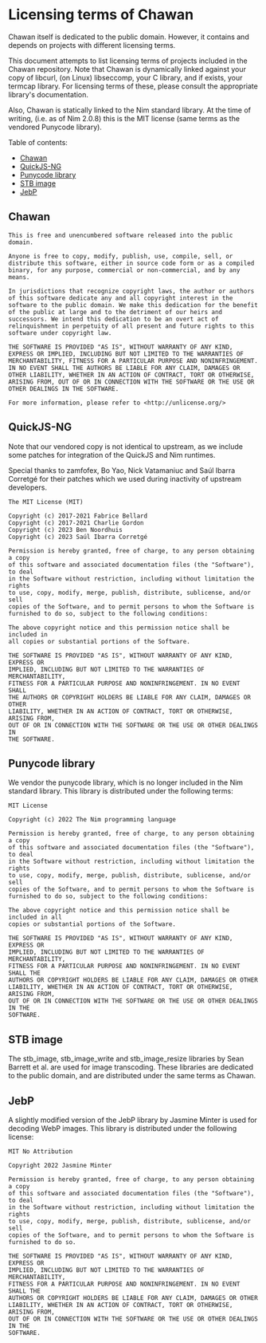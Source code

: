 <title>Licensing</title>

# Licensing terms of Chawan

Chawan itself is dedicated to the public domain. However, it contains and
depends on projects with different licensing terms.

This document attempts to list licensing terms of projects included in the
Chawan repository. Note that Chawan is dynamically linked against your copy
of libcurl, (on Linux) libseccomp, your C library, and if exists, your termcap
library. For licensing terms of these, please consult the appropriate library's
documentation.

Also, Chawan is statically linked to the Nim standard library. At the time
of writing, (i.e. as of Nim 2.0.8) this is the MIT license (same terms as
the vendored Punycode library).

Table of contents:

* [Chawan](#chawan)
* [QuickJS-NG](#quickjs-ng)
* [Punycode library](#punycode-library)
* [STB image](#stb-image)
* [JebP](#jebp)

## Chawan

```
This is free and unencumbered software released into the public domain.

Anyone is free to copy, modify, publish, use, compile, sell, or
distribute this software, either in source code form or as a compiled
binary, for any purpose, commercial or non-commercial, and by any
means.

In jurisdictions that recognize copyright laws, the author or authors
of this software dedicate any and all copyright interest in the
software to the public domain. We make this dedication for the benefit
of the public at large and to the detriment of our heirs and
successors. We intend this dedication to be an overt act of
relinquishment in perpetuity of all present and future rights to this
software under copyright law.

THE SOFTWARE IS PROVIDED "AS IS", WITHOUT WARRANTY OF ANY KIND,
EXPRESS OR IMPLIED, INCLUDING BUT NOT LIMITED TO THE WARRANTIES OF
MERCHANTABILITY, FITNESS FOR A PARTICULAR PURPOSE AND NONINFRINGEMENT.
IN NO EVENT SHALL THE AUTHORS BE LIABLE FOR ANY CLAIM, DAMAGES OR
OTHER LIABILITY, WHETHER IN AN ACTION OF CONTRACT, TORT OR OTHERWISE,
ARISING FROM, OUT OF OR IN CONNECTION WITH THE SOFTWARE OR THE USE OR
OTHER DEALINGS IN THE SOFTWARE.

For more information, please refer to <http://unlicense.org/>
```

## QuickJS-NG

Note that our vendored copy is not identical to upstream, as we include some
patches for integration of the QuickJS and Nim runtimes.

Special thanks to zamfofex, Bo Yao, Nick Vatamaniuc and Saúl Ibarra Corretgé
for their patches which we used during inactivity of upstream developers.

```
The MIT License (MIT)

Copyright (c) 2017-2021 Fabrice Bellard
Copyright (c) 2017-2021 Charlie Gordon
Copyright (c) 2023 Ben Noordhuis
Copyright (c) 2023 Saúl Ibarra Corretgé

Permission is hereby granted, free of charge, to any person obtaining a copy
of this software and associated documentation files (the "Software"), to deal
in the Software without restriction, including without limitation the rights
to use, copy, modify, merge, publish, distribute, sublicense, and/or sell
copies of the Software, and to permit persons to whom the Software is
furnished to do so, subject to the following conditions:

The above copyright notice and this permission notice shall be included in
all copies or substantial portions of the Software.

THE SOFTWARE IS PROVIDED "AS IS", WITHOUT WARRANTY OF ANY KIND, EXPRESS OR
IMPLIED, INCLUDING BUT NOT LIMITED TO THE WARRANTIES OF MERCHANTABILITY,
FITNESS FOR A PARTICULAR PURPOSE AND NONINFRINGEMENT. IN NO EVENT SHALL
THE AUTHORS OR COPYRIGHT HOLDERS BE LIABLE FOR ANY CLAIM, DAMAGES OR OTHER
LIABILITY, WHETHER IN AN ACTION OF CONTRACT, TORT OR OTHERWISE, ARISING FROM,
OUT OF OR IN CONNECTION WITH THE SOFTWARE OR THE USE OR OTHER DEALINGS IN
THE SOFTWARE.
```

## Punycode library

We vendor the punycode library, which is no longer included in the Nim
standard library. This library is distributed under the following terms:

```
MIT License

Copyright (c) 2022 The Nim programming language

Permission is hereby granted, free of charge, to any person obtaining a copy
of this software and associated documentation files (the "Software"), to deal
in the Software without restriction, including without limitation the rights
to use, copy, modify, merge, publish, distribute, sublicense, and/or sell
copies of the Software, and to permit persons to whom the Software is
furnished to do so, subject to the following conditions:

The above copyright notice and this permission notice shall be included in all
copies or substantial portions of the Software.

THE SOFTWARE IS PROVIDED "AS IS", WITHOUT WARRANTY OF ANY KIND, EXPRESS OR
IMPLIED, INCLUDING BUT NOT LIMITED TO THE WARRANTIES OF MERCHANTABILITY,
FITNESS FOR A PARTICULAR PURPOSE AND NONINFRINGEMENT. IN NO EVENT SHALL THE
AUTHORS OR COPYRIGHT HOLDERS BE LIABLE FOR ANY CLAIM, DAMAGES OR OTHER
LIABILITY, WHETHER IN AN ACTION OF CONTRACT, TORT OR OTHERWISE, ARISING FROM,
OUT OF OR IN CONNECTION WITH THE SOFTWARE OR THE USE OR OTHER DEALINGS IN THE
SOFTWARE.
```

## STB image

The stb_image, stb_image_write and stb_image_resize libraries by
Sean Barrett et al. are used for image transcoding. These libraries
are dedicated to the public domain, and are distributed under the same
terms as Chawan.

## JebP

A slightly modified version of the JebP library by Jasmine Minter is used for
decoding WebP images. This library is distributed under the following license:

```
MIT No Attribution

Copyright 2022 Jasmine Minter

Permission is hereby granted, free of charge, to any person obtaining a copy
of this software and associated documentation files (the "Software"), to deal
in the Software without restriction, including without limitation the rights
to use, copy, modify, merge, publish, distribute, sublicense, and/or sell
copies of the Software, and to permit persons to whom the Software is
furnished to do so.

THE SOFTWARE IS PROVIDED "AS IS", WITHOUT WARRANTY OF ANY KIND, EXPRESS OR
IMPLIED, INCLUDING BUT NOT LIMITED TO THE WARRANTIES OF MERCHANTABILITY,
FITNESS FOR A PARTICULAR PURPOSE AND NONINFRINGEMENT. IN NO EVENT SHALL THE
AUTHORS OR COPYRIGHT HOLDERS BE LIABLE FOR ANY CLAIM, DAMAGES OR OTHER
LIABILITY, WHETHER IN AN ACTION OF CONTRACT, TORT OR OTHERWISE, ARISING FROM,
OUT OF OR IN CONNECTION WITH THE SOFTWARE OR THE USE OR OTHER DEALINGS IN THE
SOFTWARE.
```
